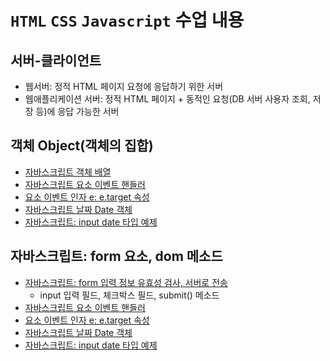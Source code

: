 # `HTML` `CSS` `Javascript` 수업 내용


## 서버-클라이언트

- 웹서버: 정적 HTML 페이지 요청에 응답하기 위한 서버
- 웹애플리케이션 서버: 정적 HTML 페이지 + 동적인 요청(DB 서버 사용자 조회, 저장 등)에 응답 가능한 서버


## 객체 Object(객체의 집합)
- [자바스크립트 객체 배열](day5_js/20_object.html)
- [자바스크립트 요소 이벤트 핸들러](day6_js/23_addEventListenter.html)
- [요소 이벤트 인자 e: e.target 속성](day6_js/24_evetTarget.html)
- [자바스크립트 날짜 Date 객체](day6_js/25_date.html)
- [자바스크립트: input date 타입 예제](day6_js/26_dateForm.html)

## 자바스크립트: form 요소, dom 메소드

- [자바스크립트: form 입력 정보 유효성 검사, 서버로 전송](day5_js/19_formValid.html)
    - input 입력 필드, 체크박스 필드, submit() 메소드
- [자바스크립트 요소 이벤트 핸들러](day6_js/23_addEventListenter.html)
- [요소 이벤트 인자 e: e.target 속성](day6_js/24_evetTarget.html)
- [자바스크립트 날짜 Date 객체](day6_js/25_date.html)
- [자바스크립트: input date 타입 예제](day6_js/26_dateForm.html)






 


